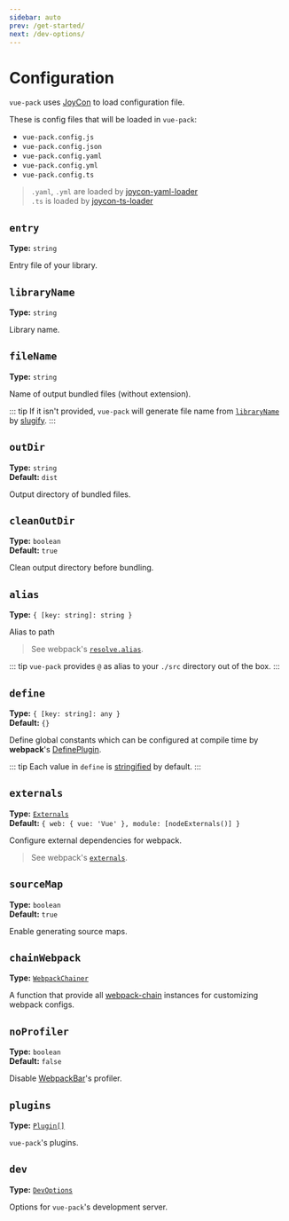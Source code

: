 ```yaml
---
sidebar: auto
prev: /get-started/
next: /dev-options/
---
```


# Configuration

`vue-pack` uses [JoyCon](https://github.com/egoist/joycon) to load configuration file.

These is config files that will be loaded in `vue-pack`:
- `vue-pack.config.js`
- `vue-pack.config.json`
- `vue-pack.config.yaml`
- `vue-pack.config.yml`
- `vue-pack.config.ts`

> `.yaml`, `.yml` are loaded by [joycon-yaml-loader](https://github.com/gluons/joycon-yaml-loader)  
   `.ts` is loaded by [joycon-ts-loader](https://github.com/gluons/joycon-ts-loader)

## `entry` <Badge type='warn' text='Required'/>
**Type:** `string`

Entry file of your library.

## `libraryName` <Badge type='warn' text='Required'/>
**Type:** `string`

Library name.

## `fileName`
**Type:** `string`

Name of output bundled files (without extension).

::: tip
If it isn't provided, `vue-pack` will generate file name from [`libraryName`](#libraryname) by [slugify](https://github.com/sindresorhus/slugify).
:::

## `outDir`
**Type:** `string`  
**Default:** `dist`

Output directory of bundled files.

## `cleanOutDir`
**Type:** `boolean`  
**Default:** `true`

Clean output directory before bundling.

## `alias`
**Type:** `{ [key: string]: string }`

Alias to path

> See webpack's [`resolve.alias`](https://webpack.js.org/configuration/resolve/#resolve-alias).

::: tip
`vue-pack` provides `@` as alias to your `./src` directory out of the box.
:::

## `define`
**Type:** `{ [key: string]: any }`  
**Default:** `{}`

Define global constants which can be configured at compile time by **webpack**'s [DefinePlugin](https://webpack.js.org/plugins/define-plugin/).

::: tip
Each value in `define` is [stringified](https://developer.mozilla.org/en-US/docs/Web/JavaScript/Reference/Global_Objects/JSON/stringify) by default.
:::

## `externals`
**Type:** [`Externals`](/externals/)  
**Default:** `{ web: { vue: 'Vue' }, module: [nodeExternals()] }`

Configure external dependencies for webpack.

> See webpack's [`externals`](https://webpack.js.org/configuration/externals/).

## `sourceMap`
**Type:** `boolean`  
**Default:** `true`

Enable generating source maps.

## `chainWebpack`
**Type:** [`WebpackChainer`](/webpack-chainer/)  

A function that provide all [webpack-chain](https://github.com/mozilla-neutrino/webpack-chain) instances for customizing webpack configs.

## `noProfiler`
**Type:** `boolean`  
**Default:** `false`

Disable [WebpackBar](https://github.com/nuxt/webpackbar)'s profiler.

## `plugins`
**Type:** [`Plugin[]`](/plugin/)

`vue-pack`'s plugins.

## `dev`
**Type:** [`DevOptions`](/dev-options/)

Options for `vue-pack`'s development server.
